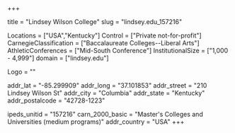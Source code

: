 
+++

title = "Lindsey Wilson College"
slug = "lindsey.edu_157216"

Locations = ["USA","Kentucky"]
Control = ["Private not-for-profit"]
CarnegieClassification = ["Baccalaureate Colleges--Liberal Arts"]
AthleticConferences = ["Mid-South Conference"]
InstitutionalSize = ["1,000 - 4,999"]
domain = ["lindsey.edu"]

Logo = ""

addr_lat = "-85.299909"
addr_long = "37.101853"
addr_street = "210 Lindsey Wilson St"
addr_city = "Columbia"
addr_state = "Kentucky"
addr_postalcode = "42728-1223"

ipeds_unitid = "157216"
carn_2000_basic = "Master's Colleges and Universities (medium programs)"
addr_country = "USA"
+++
    

